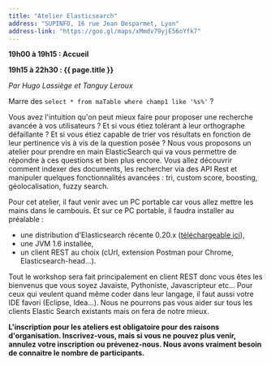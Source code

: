 ```yaml
---
title: "Atelier Elasticsearch"
address: "SUPINFO, 16 rue Jean Desparmet, Lyon"
address-link: "https://goo.gl/maps/xMmdv79yjE56oYfk7"
---
```


**19h00 à 19h15 : Accueil**

**19h15 à 22h30 : {{ page.title }}**

*Par Hugo Lassiège et Tanguy Leroux*

Marre des `select * from maTable where champ1 like '%s%'` ?

Vous avez l'intuition qu'on peut mieux faire pour proposer une recherche avancée à vos utilisateurs ?
Et si vous étiez tolérant à leur orthographe défaillante ?
Et si vous étiez capable de trier vos résultats en fonction de leur pertinence vis à vis de la question posée ?
Nous vous proposons un atelier pour prendre en main ElasticSearch qui va vous permettre de répondre à ces questions et bien plus encore.
Vous allez découvrir comment indexer des documents, les rechercher via des API Rest et manipuler quelques fonctionnalités avancées : tri, custom score, boosting, géolocalisation, fuzzy search.

Pour cet atelier, il faut venir avec un PC portable car vous allez mettre les mains dans le cambouis. Et sur ce PC portable, il faudra installer au préalable :

* une distribution d'Elasticsearch récente 0.20.x ([téléchargeable ici](http://www.elasticsearch.org/download/)),
* une JVM 1.6 installée,
* un client REST au choix (cUrl, extension Postman pour Chrome, Elasticsearch-head...).

Tout le workshop sera fait principalement en client REST donc vous êtes les bienvenus que vous soyez Javaiste, Pythoniste, Javascripteur etc...
Pour ceux qui veulent quand même coder dans leur langage, il faut aussi votre IDE favori (Eclipse, Idea...).
Nous ne pourrons pas vous aider sur tous les clients Elastic Search existants mais on fera de notre mieux.

**L'inscription pour les ateliers est obligatoire pour des raisons d'organisation.
Inscrivez-vous, mais si vous ne pouvez plus venir, annulez votre inscription ou prévenez-nous.
Nous avons vraiment besoin de connaitre le nombre de participants.**



